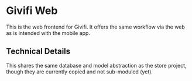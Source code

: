 # Givifi Web

This is the web frontend for Givifi. It offers the same workflow via the web as is intended with the mobile app.

## Technical Details

This shares the same database and model abstraction as the store project, though they are currently copied and not sub-moduled (yet).